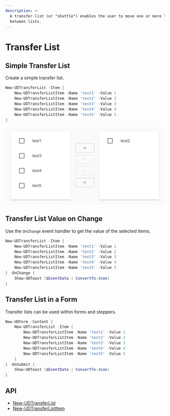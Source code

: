 ```yaml
---
description: >-
  A transfer list (or "shuttle") enables the user to move one or more list items
  between lists.
---
```


# Transfer List

## Simple Transfer List

Create a simple transfer list.

```powershell
New-UDTransferList -Item {
    New-UDTransferListItem -Name 'test1' -Value 1
    New-UDTransferListItem -Name 'test2' -Value 2
    New-UDTransferListItem -Name 'test3' -Value 3
    New-UDTransferListItem -Name 'test4' -Value 4
    New-UDTransferListItem -Name 'test5' -Value 5
} 
```

![](<../../../../.gitbook/assets/image (234).png>)

## Transfer List Value on Change

Use the `OnChange` event handler to get the value of the selected items.&#x20;

```powershell
New-UDTransferList -Item {
    New-UDTransferListItem -Name 'test1' -Value 1
    New-UDTransferListItem -Name 'test2' -Value 2
    New-UDTransferListItem -Name 'test3' -Value 3
    New-UDTransferListItem -Name 'test4' -Value 4
    New-UDTransferListItem -Name 'test5' -Value 5
} -OnChange {
    Show-UDToast ($EventData | ConvertTo-Json)
}
```

## Transfer List in a Form

Transfer lists can be used within forms and steppers.&#x20;

```powershell
New-UDForm -Content {
    New-UDTransferList -Item {
        New-UDTransferListItem -Name 'test1' -Value 1
        New-UDTransferListItem -Name 'test2' -Value 2
        New-UDTransferListItem -Name 'test3' -Value 3
        New-UDTransferListItem -Name 'test4' -Value 4
        New-UDTransferListItem -Name 'test5' -Value 5
    }
} -OnSubmit {
    Show-UDToast ($EventData | ConvertTo-Json)
}
```

## API&#x20;

* [New-UDTransferList](https://github.com/ironmansoftware/universal-docs/blob/master/cmdlets/New-UDTransferList.txt)
* [New-UDTransferListItem](https://github.com/ironmansoftware/universal-docs/blob/master/cmdlets/New-UDTransferListItem.txt)
